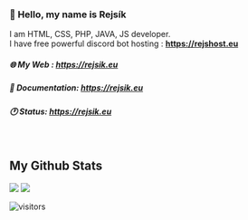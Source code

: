 ### 💨 Hello, my name is Rejsík
I am HTML, CSS, PHP, JAVA, JS developer.<br>
I have free powerful discord bot hosting : **https://rejshost.eu**

##### 🌐 My Web : https://rejsik.eu
##### 💬 Documentation: https://rejsik.eu
##### 🕐 Status: https://rejsik.eu
<br>

## My Github Stats

<img src="https://github-readme-stats.vercel.app/api?username=Rejsik99&show_icons=true&bg_color=040f0f&title_color=eb4034&icon_color=eb4034&text_color=eb4034">

<img src="https://github-readme-stats.vercel.app/api/top-langs/?username=Rejsik99&bg_color=040f0f&title_color=eb4034&icon_color=f5b700&text_color=0cf574">

![visitors](https://visitor-badge.laobi.icu/badge?page_id=Rejsik99.Rejsik99)
